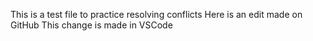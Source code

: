 This is a test file to practice resolving conflicts
Here is an edit made on GitHub
This change is made in VSCode